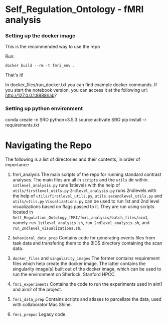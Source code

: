 # Self_Regulation_Ontology - fMRI analysis

### Setting up the docker image
This is the recommended way to use the repo

Run: 
```
docker build --rm -t fmri_env . 
```
That's it!

In docker\_files/run_docker.txt you can find example docker commands.
If you start the notebook version, 
you can access it at the following url:
http://127.0.0.1:8888/lab?

### Setting up python environment

conda create -n SRO python=3.5.3
source activate SRO
pip install -r requirements.txt

# Navigating the Repo

The following is a list of directories and their contents, in order of importance

1. fmri_analysis
The main scripts of the repo for running standard contrast analyses.
The main files are all in `scripts` and the `utils` dir within.
`1stlevel_analysis.py` runs 1stlevels with the help of` utils/firstlevel_utils.py`
`2ndlevel_analysis.py` runs 2ndlevels with the help of `utils/firstlevel_utils.py`, `utils.secondlevel_utils.py` and `utils/utils.py`
`Visualizations.py` can be used to run 1st and 2nd level visualizations based on flags passed to it.
They are run using scripts located in `Self_Regulation_Ontology_fMRI/fmri_analysis/batch_files/aim1`, namely `run_1stlevel_analysis.sh`, `run_2ndlevel_analysis.sh`, and `run_2ndlevel_visualizations.sh`.

2. `behavioral_data_prep`
Contains code for generating events files from task data and transfering them to the BIDS directory containing the scan data.
  
3. `docker_files` and `singularity_images`
The former contains requirement files which help create the docker image. The latter contains the singularity image(s) built out of the docker image, which can be used to run the environment on Sherlock, Stanford HPCC.
  
4. `fmri_experiments`
Contains the code to run the experiments used in aim1 and aim2 of the project.
  
5. `fmri_data_prep`
Contains scripts and atlases to parcellate the data, used with collaborator Mac Shine.
  
6. `fmri_prepoc`
Legacy code.  
